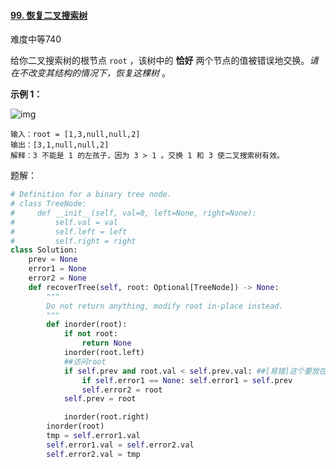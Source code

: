 #### [99. 恢复二叉搜索树](https://leetcode.cn/problems/recover-binary-search-tree/)

难度中等740

给你二叉搜索树的根节点 `root` ，该树中的 **恰好** 两个节点的值被错误地交换。*请在不改变其结构的情况下，恢复这棵树* 。

 

**示例 1：**

![img](https://assets.leetcode.com/uploads/2020/10/28/recover1.jpg)

```
输入：root = [1,3,null,null,2]
输出：[3,1,null,null,2]
解释：3 不能是 1 的左孩子，因为 3 > 1 。交换 1 和 3 使二叉搜索树有效。
```



题解：

```python
# Definition for a binary tree node.
# class TreeNode:
#     def __init__(self, val=0, left=None, right=None):
#         self.val = val
#         self.left = left
#         self.right = right
class Solution:
    prev = None
    error1 = None
    error2 = None
    def recoverTree(self, root: Optional[TreeNode]) -> None:
        """
        Do not return anything, modify root in-place instead.
        """
        def inorder(root):
            if not root:
                return None
            inorder(root.left)
            ##访问root
            if self.prev and root.val < self.prev.val: ##[易错]这个要放在访问左节点和访问右节点中间！这才是“中序”的含义
                if self.error1 == None: self.error1 = self.prev
                self.error2 = root
            self.prev = root

            inorder(root.right)
        inorder(root)
        tmp = self.error1.val
        self.error1.val = self.error2.val
        self.error2.val = tmp
```

